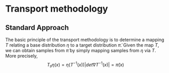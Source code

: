 #  Transport methodology

## Standard Approach

The basic principle of the transport methodology is to determine a mapping $T$ relating a base distribution $\eta$ to a target distribution $\tilde{\pi}$. Given the map $T$, we can obtain samples from $\tilde{\pi}$ by simply mapping samples from $\eta$ via $T$. More precisely,
$$
T_{\sharp} \eta(x) = \eta(T^{-1}(x))|det \nabla T^{-1}(x)| = \tilde{\pi}(x)
$$